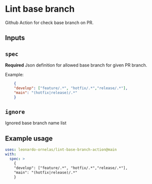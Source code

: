 # Lint base branch

Github Action for check base branch on PR.

## Inputs

## `spec`

**Required** Json definition for allowed base branch for given PR branch.

Example:
```json
    {
    "develop": ["feature/.*", "hotfix/.*","release/.*"],
    "main": "(hotfix|release)/.*"
    }
```

## `ignore`

Ignored base branch name list

## Example usage

```yaml
uses: leonardo-ornelas/lint-base-branch-action@main
with:
  spec: >
    {
    "develop": ["feature/.*", "hotfix/.*","release/.*"],
    "main": "(hotfix|release)/.*"
    }
```